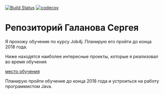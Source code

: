 [![Build Status](https://travis-ci.org/posionmov/job4j.svg?branch=master)](https://travis-ci.org/posionmov/job4j)
[![codecov](https://codecov.io/gh/posionmov/job4j/branch/master/graph/badge.svg)](https://codecov.io/gh/posionmov/job4j)

# Репозиторий Галанова Сергея

Я прохожу обучение по курсу Job4j. Планирую его пройти до конца 2018 года.

Ниже находятся наиболее интересные проекты, которые я реализовал во время обучения

[место обучения](http://job4j.ru/ "Ссылка на сайт обучения")

Планирую пройти обучение до конца 2018 года и устроиться на работу программистом Java.

